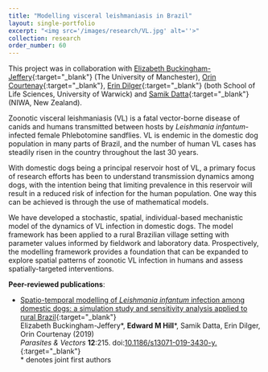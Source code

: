 ```yaml
---
title: "Modelling visceral leishmaniasis in Brazil"
layout: single-portfolio
excerpt: "<img src='/images/research/VL.jpg' alt=''>"
collection: research
order_number: 60
---
```


[EBJ_link]: https://ebucksjeff.github.io
[OC_link]: https://warwick.ac.uk/fac/sci/lifesci/people/ocourtenay/
[ED_link]: https://warwick.ac.uk/fac/sci/lifesci/people/edilger/
[SD_link]: https://warwick.ac.uk/fac/cross_fac/wider/personel/samikdatta/

This project was in collaboration with [Elizabeth Buckingham-Jeffery][EBJ_link]{:target="_blank"} (The University of Manchester), [Orin Courtenay][OC_link]{:target="_blank"}, [Erin Dilger][ED_link]{:target="_blank"} (both School of Life Sciences, University of Warwick) and [Samik Datta][SD_link]{:target="_blank"} (NIWA, New Zealand).

Zoonotic visceral leishmaniasis (VL) is a fatal vector-borne disease of canids and humans transmitted between hosts by *Leishmania infantum*-infected female Phlebotomine sandflies. VL is endemic in the domestic dog population in many parts of Brazil, and the number of human VL cases has steadily risen in the country throughout the last 30 years.

With domestic dogs being a principal reservoir host of VL, a primary focus of research efforts has been to understand transmission dynamics among dogs, with the intention being that limiting prevalence in this reservoir will result in a reduced risk of infection for the human population. One way this can be achieved is through the use of mathematical models.

We have developed a stochastic, spatial, individual-based mechanistic model of the dynamics of VL infection in domestic dogs. The model framework has been applied to a rural Brazilian village setting with parameter values informed by fieldwork and laboratory data. Prospectively, the modelling framework provides a foundation that can be expanded to explore spatial patterns of zoonotic VL infection in humans and assess spatially-targeted interventions.

**Peer-reviewed publications**:

* [Spatio-temporal modelling of *Leishmania infantum* infection among domestic dogs: a simulation study and sensitivity analysis applied to rural Brazil][VL_paper]{:target="_blank"}<br/>
Elizabeth Buckingham-Jeffery\*, **Edward M Hill**\*, Samik Datta, Erin Dilger, Orin Courtenay (2019)<br/>
*Parasites & Vectors* **12**:215. doi:[10.1186/s13071-019-3430-y.][VL_doi]{:target="_blank"}<br/>
\* denotes joint first authors

[VL_paper]: https://parasitesandvectors.biomedcentral.com/articles/10.1186/s13071-019-3430-y
[VL_doi]: https://doi.org/10.1186/s13071-019-3430-y
